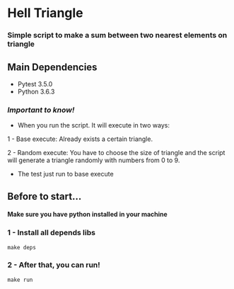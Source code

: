 # Hell Triangle
### Simple script to make a sum between two nearest elements on triangle

## Main Dependencies
  * Pytest 3.5.0
  * Python 3.6.3

### *Important to know!*
* When you run the script. It will execute in two ways:

1 - Base execute: Already exists a certain triangle.

2 - Random execute: You have to choose the size of triangle and the script will generate a triangle randomly with numbers from 0 to 9.

* The test just run to base execute

## Before to start...
#### Make sure you have python installed in your machine

### 1 - Install all depends libs
```
make deps
```

### 2 - After that, you can run!
```
make run
```
